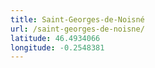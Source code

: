 ```yaml
---
title: Saint-Georges-de-Noisné
url: /saint-georges-de-noisne/
latitude: 46.4934066
longitude: -0.2548381
---
```

